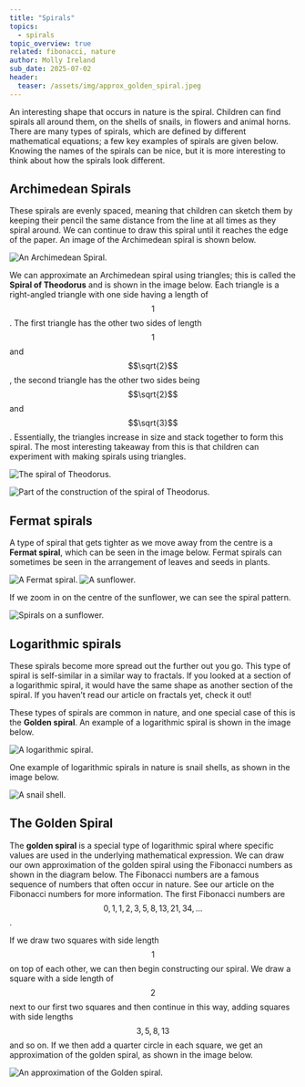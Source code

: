 ```yaml
---
title: "Spirals"
topics: 
  - spirals
topic_overview: true
related: fibonacci, nature
author: Molly Ireland
sub_date: 2025-07-02
header:
  teaser: /assets/img/approx_golden_spiral.jpeg
---
```

An interesting shape that occurs in nature is the spiral. Children can find spirals all around them, on the shells of snails, in flowers and animal horns. There are many types of spirals, which are defined by different mathematical equations; a few key examples of spirals are given below. Knowing the names of the spirals can be nice, but it is more interesting to think about how the spirals look different. 

## Archimedean Spirals 
These spirals are evenly spaced, meaning that children can sketch them by keeping their pencil the same distance from the line at all times as they spiral around. We can continue to draw this spiral until it reaches the edge of the paper. An image of the Archimedean spiral is shown below. 

![An Archimedean Spiral.]({{site.baseurl}}/assets/img/archemedian_spiral.jpeg "An Archimedean Spiral")

We can approximate an Archimedean spiral using triangles; this is called the **Spiral of Theodorus** and is shown in the image below. Each triangle is a right-angled triangle with one side having a length of $$1$$. The first triangle has the other two sides of length $$1$$ and $$\sqrt{2}$$, the second triangle has the other two sides being $$\sqrt{2}$$ and $$\sqrt{3}$$. Essentially, the triangles increase in size and stack together to form this spiral. The most interesting takeaway from this is that children can experiment with making spirals using triangles. 

![The spiral of Theodorus.]({{site.baseurl}}/assets/img/theodorus_spiral.jpeg "The spiral of Theodorus")

![Part of the construction of the spiral of Theodorus.]({{site.baseurl}}/assets/img/theo_construction_spiral.jpeg "Constructin of the spiral of Theodorus")

## Fermat spirals 
A type of spiral that gets tighter as we move away from the centre is a **Fermat spiral**, which can be seen in the image below. Fermat spirals can sometimes be seen in the arrangement of leaves and seeds in plants. 

 ![A Fermat spiral.]({{site.baseurl}}/assets/img/fermats_spiral.jpeg "A Fermat spiral")
![A sunflower.]({{site.baseurl}}/assets/img/sunflower_spiral_pixabay.jpeg "A sunflower")

If we zoom in on the centre of the sunflower, we can see the spiral pattern.

![Spirals on a sunflower.]({{site.baseurl}}/assets/img/spirals_in_center_of_sunflower_pixabay.jpeg "Spirals on a sunflower")


[note on infinity if I can find anything about this]:#

## Logarithmic spirals 
These spirals become more spread out the further out you go. This type of spiral is self-similar in a similar way to fractals. If you looked at a section of a logarithmic spiral, it would have the same shape as another section of the spiral. If you haven’t read our article on fractals yet, check it out! 

These types of spirals are common in nature, and one special case of this is the **Golden spiral**. An example of a logarithmic spiral is shown in the image below.

![A logarithmic spiral.]({{site.baseurl}}/assets/img/logarithmic_spiral.jpeg "A logarithmic spiral")

One example of logarithmic spirals in nature is snail shells, as shown in the image below.

![A snail shell.]({{site.baseurl}}/assets/img/snail_spiral_pixabay.jpeg "A snail shell")

[try to add a hyperlink]:# 
[do all bold stuff]:# 

## The Golden Spiral
The **golden spiral** is a special type of logarithmic spiral where specific values are used in the underlying mathematical expression. We can draw our own approximation of the golden spiral using the Fibonacci numbers as shown in the diagram below. The Fibonacci numbers are a famous sequence of numbers that often occur in nature. See our article on the Fibonacci numbers for more information. The first Fibonacci numbers are $$0,1,1,2,3,5,8,13,21,34,...$$. 

If we draw two squares with side length $$1$$ on top of each other, we can then begin constructing our spiral. We draw a square with a side length of $$2$$ next to our first two squares and then continue in this way, adding squares with side lengths $$3,5,8,13$$ and so on.  If we then add a quarter circle in each square, we get an approximation of the golden spiral, as shown in the image below. 

 ![An approximation of the Golden spiral.]({{site.baseurl}}/assets/img/approx_golden_spiral.jpeg "An approximation of the Golden spiral")


[will sketch the spirals over these images and put in the same image in Canva]:#
[go through and find some class photos of spirals]:#

